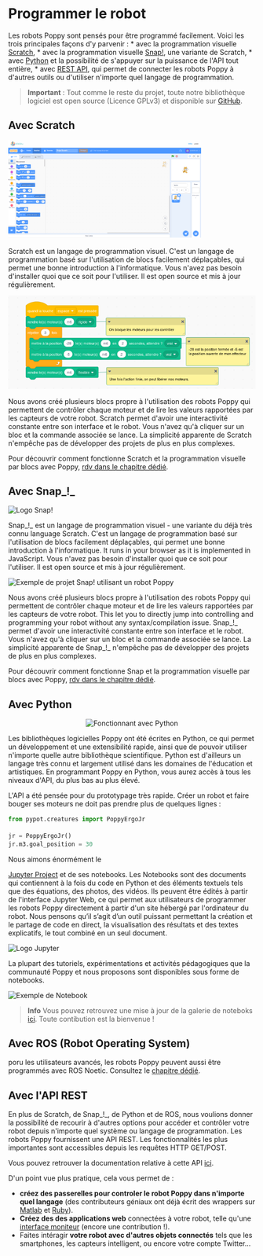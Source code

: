 # Programmer le robot

Les robots Poppy sont pensés pour être programmé facilement. Voici les trois principales façons d'y parvenir : * avec la programmation visuelle [Scratch](#avec-scratch), * avec la programmation visuelle [Snap!](#avec-snap__), une variante de Scratch, * avec [Python](#avec-python) et la possibilité de s'appuyer sur la puissance de l'API tout entière, * avec [REST API](#avec-lapi-rest), qui permet de connecter les robots Poppy à d'autres outils ou d'utiliser n'importe quel langage de programmation.

> **Important** : Tout comme le reste du projet, toute notre bibliothèque logiciel est open source (Licence GPLv3) et disponible sur [GitHub](https://github.com/poppy-project).

## Avec Scratch

<img src="../img/scratch/main_menu_scratch.png" alt="Scratch" height="200" />

Scratch est un langage de programmation visuel. C'est un langage de programmation basé sur l'utilisation de blocs facilement déplaçables, qui permet une bonne introduction à l'informatique. Vous n'avez pas besoin d'installer quoi que ce soit pour l'utiliser. Il est open source et mis à jour régulièrement.

![Exemple de projet Scratch utilisant un robot Poppy](../img/scratch/EXAMPLES_openClose.png)

Nous avons créé plusieurs blocs propre à l'utilisation des robots Poppy qui permettent de contrôler chaque moteur et de lire les valeurs rapportées par les capteurs de votre robot. Scratch permet d'avoir une interactivité constante entre son interface et le robot. Vous n'avez qu'à cliquer sur un bloc et la commande associée se lance. La simplicité apparente de Scratch n'empêche pas de développer des projets de plus en plus complexes.

Pour découvrir comment fonctionne Scratch et la programmation visuelle par blocs avec Poppy, [rdv dans le chapitre dédié](../programming/scratch.md).


## Avec Snap_!_

<img src="../img/logo/snap.png" alt="Logo Snap!" height="200" />

Snap_!_ est un langage de programmation visuel - une variante du déjà très connu language Scratch. C'est un langage de programmation basé sur l'utilisation de blocs facilement déplaçables, qui permet une bonne introduction à l'informatique. It runs in your browser as it is implemented in JavaScript. Vous n'avez pas besoin d'installer quoi que ce soit pour l'utiliser. Il est open source et mis à jour régulièrement.

![Exemple de projet Snap! utilisant un robot Poppy](../img/snap/presentation.png)

Nous avons créé plusieurs blocs propre à l'utilisation des robots Poppy qui permettent de contrôler chaque moteur et de lire les valeurs rapportées par les capteurs de votre robot. This let you to directly jump into controlling and programming your robot without any syntax/compilation issue. Snap_!_ permet d'avoir une interactivité constante entre son interface et le robot. Vous n'avez qu'à cliquer sur un bloc et la commande associée se lance. La simplicité apparente de Snap_!_ n'empêche pas de développer des projets de plus en plus complexes.

Pour découvrir comment fonctionne Snap et la programmation visuelle par blocs avec Poppy, [rdv dans le chapitre dédié](../programming/snap.md).

## Avec Python

<p style="text-align:center">
<img src="../img/logo/python.png" alt="Fonctionnant avec Python" height="170">
</p>

Les bibliothèques logicielles Poppy ont été écrites en Python, ce qui permet un développement et une extensibilité rapide, ainsi que de pouvoir utiliser n'importe quelle autre bibliothèque scientifique. Python est d'ailleurs un langage très connu et largement utilisé dans les domaines de l'éducation et artistiques. En programmant Poppy en Python, vous aurez accès à tous les niveaux d'API, du plus bas au plus élevé.

L'API a été pensée pour du prototypage très rapide. Créer un robot et faire bouger ses moteurs ne doit pas prendre plus de quelques lignes :

```python
from pypot.creatures import PoppyErgoJr

jr = PoppyErgoJr()
jr.m3.goal_position = 30
```

<!-- Note: "Notebook documents" or “notebooks”, all lower case --> Nous aimons énormément le 

[Jupyter Project](http://jupyter.org) et de ses notebooks. Les Notebooks sont des documents qui contiennent à la fois du code en Python et des éléments textuels tels que des équations, des photos, des vidéos. Ils peuvent être édités à partir de l'interface Jupyter Web, ce qui permet aux utilisateurs de programmer les robots Poppy directement à partir d'un site hébergé par l'ordinateur du robot. Nous pensons qu’il s’agit d’un outil puissant permettant la création et le partage de code en direct, la visualisation des résultats et des textes explicatifs, le tout combiné en un seul document.

<img src="../img/logo/jupyter.png" alt="Logo Jupyter" height="150" />

La plupart des tutoriels, expérimentations et activités pédagogiques que la communauté Poppy et nous proposons sont disponibles sous forme de notebooks.

![Exemple de Notebook](../img/notebook-example.png)

> **Info** Vous pouvez retrouvez une mise à jour de la galerie de noteboks [ici](../programming/notebooks.md). Toute contibution est la bienvenue !

## Avec ROS (Robot Operating System)

poru les utilisateurs avancés, les robots Poppy peuvent aussi être programmés avec ROS Noetic. Consultez le [chapitre dédié](../programming/ros.md).

## Avec l'API REST

En plus de Scratch, de Snap_!_, de Python et de ROS, nous voulions donner la possibilité de recourir à d'autres options pour accéder et contrôler votre robot depuis n'importe quel système ou langage de programmation. Les robots Poppy fournissent une API REST. Les fonctionnalités les plus importantes sont accessibles depuis les requêtes HTTP GET/POST.

Vous pouvez retrouver la documentation relative à cette API [ici](../programming/rest.md).

D'un point vue plus pratique, cela vous permet de :

* **créez des passerelles pour controler le robot Poppy dans n'importe quel langage** (des contributeurs géniaux ont déjà écrit des wrappers sur [Matlab](https://github.com/joelortizsosa/Connection-Poppy-Matlab) et [Ruby](https://github.com/poppy-project/pypot/tree/master/samples/REST/ruby)).
* **Créez des des applications web** connectées à votre robot, telle qu'une [interface moniteur](https://github.com/poppy-project/poppy-monitor) (encore une contribution !).
* Faites intéragir **votre robot avec d'autres objets connectés** tels que les smartphones, les capteurs intelligent, ou encore votre compte Twitter...

